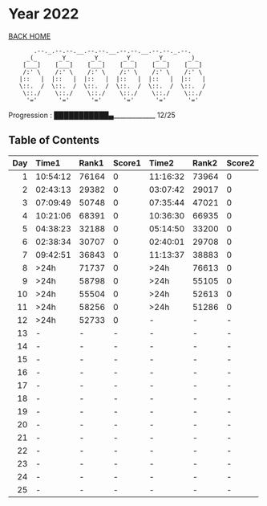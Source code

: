 # Year 2022

[BACK HOME](../README.md)

```Plain Text
       .--._.--.--.__.--.--.__.--.--.__.--.--._.--.
     _(_      _Y_      _Y_      _Y_      _Y_      _)_
    [___]    [___]    [___]    [___]    [___]    [___]
    /:' \    /:' \    /:' \    /:' \    /:' \    /:' \
   |::   |  |::   |  |::   |  |::   |  |::   |  |::   |
   \::.  /  \::.  /  \::.  /  \::.  /  \::.  /  \::.  /
    \::./    \::./    \::./    \::./    \::./    \::./
     '='      '='      '='      '='      '='      '='
```

Progression : ███████████▄_____________ 12/25

## Table of Contents

|   Day | Time1    | Rank1   | Score1   | Time2    | Rank2   | Score2   |
|------:|:---------|:--------|:---------|:---------|:--------|:---------|
|     1 | 10:54:12 | 76164   | 0        | 11:16:32 | 73964   | 0        |
|     2 | 02:43:13 | 29382   | 0        | 03:07:42 | 29017   | 0        |
|     3 | 07:09:49 | 50748   | 0        | 07:35:44 | 47021   | 0        |
|     4 | 10:21:06 | 68391   | 0        | 10:36:30 | 66935   | 0        |
|     5 | 04:38:23 | 32188   | 0        | 05:14:50 | 33200   | 0        |
|     6 | 02:38:34 | 30707   | 0        | 02:40:01 | 29708   | 0        |
|     7 | 09:42:51 | 36843   | 0        | 11:13:37 | 38883   | 0        |
|     8 | >24h     | 71737   | 0        | >24h     | 76613   | 0        |
|     9 | >24h     | 58798   | 0        | >24h     | 55105   | 0        |
|    10 | >24h     | 55504   | 0        | >24h     | 52613   | 0        |
|    11 | >24h     | 58256   | 0        | >24h     | 51286   | 0        |
|    12 | >24h     | 52733   | 0        | -        | -       | -        |
|    13 | -        | -       | -        | -        | -       | -        |
|    14 | -        | -       | -        | -        | -       | -        |
|    15 | -        | -       | -        | -        | -       | -        |
|    16 | -        | -       | -        | -        | -       | -        |
|    17 | -        | -       | -        | -        | -       | -        |
|    18 | -        | -       | -        | -        | -       | -        |
|    19 | -        | -       | -        | -        | -       | -        |
|    20 | -        | -       | -        | -        | -       | -        |
|    21 | -        | -       | -        | -        | -       | -        |
|    22 | -        | -       | -        | -        | -       | -        |
|    23 | -        | -       | -        | -        | -       | -        |
|    24 | -        | -       | -        | -        | -       | -        |
|    25 | -        | -       | -        | -        | -       | -        |
